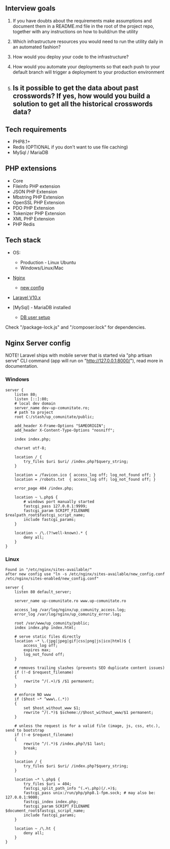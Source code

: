 ## Interview goals
1. If you have doubts about the requirements make assumptions and document them in a README.md file in the root of the project repo, together with any instructions on how to build/run
the utility

2. Which infrastructure resources you would need to run the utility daily in an automated fashion?

3. How would you deploy your code to the infrastructure?

4. How would you automate your deployments so that each push to your default branch will trigger a deployment to your production environment

5. Is it possible to get the data about past crosswords? If yes, how would you build a solution to get all the historical crosswords data?
   -


## Tech requirements
- PHP8.1+
- Redis (OPTIONAL if you don't want to use file caching)
- MySql / MariaDB

## PHP extensions
- Core
- Fileinfo PHP extension
- JSON PHP Extension
- Mbstring PHP Extension
- OpenSSL PHP Extension
- PDO PHP Extension
- Tokenizer PHP Extension
- XML PHP Extension
- PHP Redis

## Tech stack
- OS:
  - Production - Linux Ubuntu
  - Windows/Linux/Mac
- [Nginx](https://docs.nginx.com/)
    - [new config](https://www.linode.com/docs/guides/how-to-enable-disable-website/)
- [Laravel V10.x](https://laravel.com/docs/10.x)

- [MySql] - MariaDB installed
    - [DB user setup](https://www.digitalocean.com/community/tutorials/how-to-create-a-new-user-and-grant-permissions-in-mysql)

Check "/package-lock.js" and "/composer.lock" for dependencies.


## Nginx Server config
NOTE! Laravel ships with mobile server that is started via "php artisan serve" CLI command (app will run on "http://127.0.0.1:8000/"), read more in documentation.

### Windows
```
server {
    listen 80;
    listen [::]:80;
    # local dev domain
    server_name dev-up-comunitate.ro;
    # path to project
    root C:/stash/up_comunitate/public;

    add_header X-Frame-Options "SAMEORIGIN";
    add_header X-Content-Type-Options "nosniff";

    index index.php;

    charset utf-8;

    location / {
        try_files $uri $uri/ /index.php?$query_string;
    }

    location = /favicon.ico { access_log off; log_not_found off; }
    location = /robots.txt  { access_log off; log_not_found off; }

    error_page 404 /index.php;

    location ~ \.php$ {
        # windows port manually started
        fastcgi_pass 127.0.0.1:9999; 
        fastcgi_param SCRIPT_FILENAME $realpath_root$fastcgi_script_name;
        include fastcgi_params;
    }

    location ~ /\.(?!well-known).* {
        deny all;
    }
}
```

### Linux
```
Found in "/etc/nginx/sites-available/"
after new config use "ln -s /etc/nginx/sites-available/new_config.conf /etc/nginx/sites-enabled/new_config.conf" 
```
```
server {
    listen 80 default_server;

    server_name up-comunitate.ro www.up-comunitate.ro

    access_log /var/log/nginx/up_comunity_access.log;
    error_log /var/log/nginx/up_comunity_error.log;
        
    root /var/www/up_comunity/public;
	index index.php index.html;

	# serve static files directly
	location ~* \.(jpg|jpeg|gif|css|png|js|ico|html)$ {
		access_log off;
		expires max;
		log_not_found off;
	}

	# removes trailing slashes (prevents SEO duplicate content issues)
	if (!-d $request_filename)
	{
		rewrite ^/(.+)/$ /$1 permanent;
	}

	# enforce NO www
	if ($host ~* ^www\.(.*))
	{
		set $host_without_www $1;
		rewrite ^/(.*)$ $scheme://$host_without_www/$1 permanent;
	}

	# unless the request is for a valid file (image, js, css, etc.), send to bootstrap
	if (!-e $request_filename)
	{
		rewrite ^/(.*)$ /index.php?/$1 last;
		break;
	}

	location / {
		try_files $uri $uri/ /index.php?$query_string;
	}

	location ~* \.php$ {
		try_files $uri = 404;
		fastcgi_split_path_info ^(.+\.php)(/.+)$;
		fastcgi_pass unix:/run/php/php8.1-fpm.sock; # may also be: 127.0.0.1:9000;
		fastcgi_index index.php;
		fastcgi_param SCRIPT_FILENAME $document_root$fastcgi_script_name;
		include fastcgi_params;
	}

	location ~ /\.ht {
		deny all;
	}
}
```

